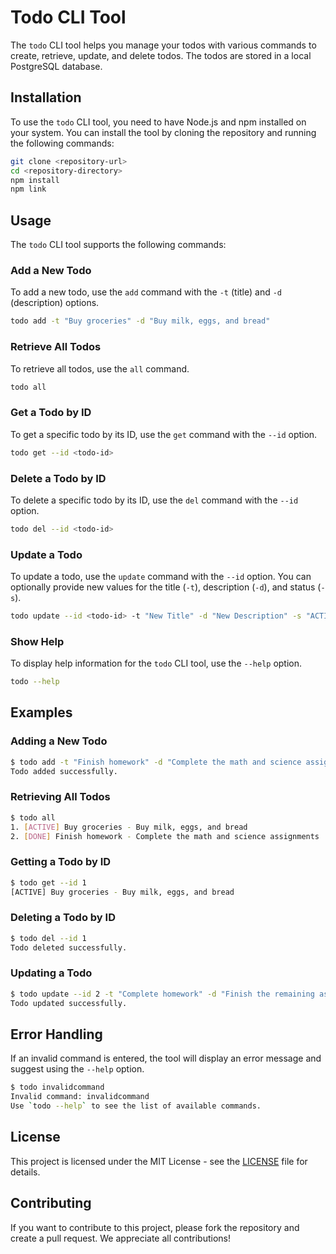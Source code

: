 # Todo CLI Tool

The `todo` CLI tool helps you manage your todos with various commands to create, retrieve, update, and delete todos. The todos are stored in a local PostgreSQL database.

## Installation

To use the `todo` CLI tool, you need to have Node.js and npm installed on your system. You can install the tool by cloning the repository and running the following commands:

```sh
git clone <repository-url>
cd <repository-directory>
npm install
npm link
```

## Usage

The `todo` CLI tool supports the following commands:

### Add a New Todo

To add a new todo, use the `add` command with the `-t` (title) and `-d` (description) options.

```sh
todo add -t "Buy groceries" -d "Buy milk, eggs, and bread"
```

### Retrieve All Todos

To retrieve all todos, use the `all` command.

```sh
todo all
```

### Get a Todo by ID

To get a specific todo by its ID, use the `get` command with the `--id` option.

```sh
todo get --id <todo-id>
```

### Delete a Todo by ID

To delete a specific todo by its ID, use the `del` command with the `--id` option.

```sh
todo del --id <todo-id>
```

### Update a Todo

To update a todo, use the `update` command with the `--id` option. You can optionally provide new values for the title (`-t`), description (`-d`), and status (`-s`).

```sh
todo update --id <todo-id> -t "New Title" -d "New Description" -s "ACTIVE"
```

### Show Help

To display help information for the `todo` CLI tool, use the `--help` option.

```sh
todo --help
```

## Examples

### Adding a New Todo

```sh
$ todo add -t "Finish homework" -d "Complete the math and science assignments"
Todo added successfully.
```

### Retrieving All Todos

```sh
$ todo all
1. [ACTIVE] Buy groceries - Buy milk, eggs, and bread
2. [DONE] Finish homework - Complete the math and science assignments
```

### Getting a Todo by ID

```sh
$ todo get --id 1
[ACTIVE] Buy groceries - Buy milk, eggs, and bread
```

### Deleting a Todo by ID

```sh
$ todo del --id 1
Todo deleted successfully.
```

### Updating a Todo

```sh
$ todo update --id 2 -t "Complete homework" -d "Finish the remaining assignments" -s "DONE"
Todo updated successfully.
```

## Error Handling

If an invalid command is entered, the tool will display an error message and suggest using the `--help` option.

```sh
$ todo invalidcommand
Invalid command: invalidcommand
Use `todo --help` to see the list of available commands.
```

## License

This project is licensed under the MIT License - see the [LICENSE](LICENSE) file for details.

## Contributing

If you want to contribute to this project, please fork the repository and create a pull request. We appreciate all contributions!